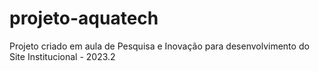 # projeto-aquatech
Projeto criado em aula de Pesquisa e Inovação para desenvolvimento do Site Institucional - 2023.2
